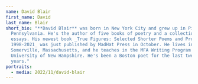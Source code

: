 ```yaml
---
name: David Blair
first_name: David
last_name: Blair
short_bio: "**David Blair** was born in New York City and grew up in Pittsburgh,
  Pennsylvania. He's the author of five books of poetry and a collection of
  essays. His newest book _True Figures: Selected Shorter Poems and Prose Poems,
  1998-2021_ was just published by MadHat Press in October. He lives in
  Somerville, Massachusetts, and he teaches in the MFA Writing Program at the
  University of New Hampshire. He's been a Boston poet for the last twenty-five
  years."
portraits:
  - media: 2022/11/david-blair
---
```

